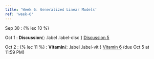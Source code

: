 ```yaml
---
title: 'Week 6: Generalized Linear Models'
ref: 'week-6'
---
```


Sep 30
: {% lec 10 %}

Oct 1
: **Discussion**{: .label .label-disc } [Discussion 5](https://drive.google.com/file/d/11S1URDmDYVdrf_BUmuhWgv3NqidjCTgo/view?usp=sharing)

Oct 2
: {% lec 11 %}
: **Vitamin**{: .label .label-vit } [Vitamin 6](https://www.gradescope.com/courses/1104495) (due Oct 5 at 11:59 PM) 
